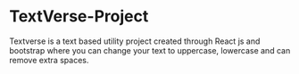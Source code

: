# TextVerse-Project
Textverse is a text based utility project created through React js and bootstrap where you can change your text to uppercase, lowercase and can remove extra spaces.
